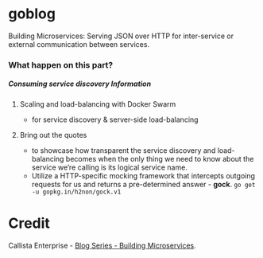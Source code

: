 # goblog
Building Microservices: Serving JSON over HTTP for inter-service or external communication between services.


### What happen on this part?

##### Consuming service discovery Information
1. Scaling and load-balancing with Docker Swarm
    - for service discovery & server-side load-balancing

2. Bring out the quotes
    -	to showcase how transparent the service discovery and load-balancing becomes when the only thing we need to know about the service we’re calling is its logical service name.
    -	Utilize a HTTP-specific mocking framework that intercepts outgoing requests for us and returns a pre-determined answer - **gock**. 
        ```go get -u gopkg.in/h2non/gock.v1```




# Credit
Callista Enterprise - [Blog Series - Building Microservices](http://callistaenterprise.se/blogg/teknik/2015/05/20/blog-series-building-microservices/).